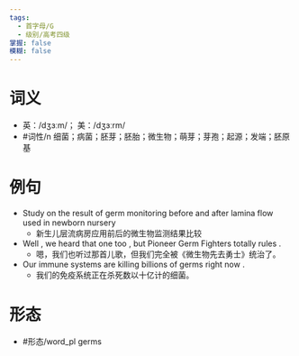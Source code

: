 ```yaml
---
tags:
  - 首字母/G
  - 级别/高考四级
掌握: false
模糊: false
---
```

# 词义
- 英：/dʒɜːm/； 美：/dʒɜːrm/
- #词性/n  细菌；病菌；胚芽；胚胎；微生物；萌芽；芽孢；起源；发端；胚原基
# 例句
- Study on the result of germ monitoring before and after lamina flow used in newborn nursery
	- 新生儿层流病房应用前后的微生物监测结果比较
- Well , we heard that one too , but Pioneer Germ Fighters totally rules .
	- 嗯，我们也听过那首儿歌，但我们完全被《微生物先去勇士》统治了。
- Our immune systems are killing billions of germs right now .
	- 我们的免疫系统正在杀死数以十亿计的细菌。
# 形态
- #形态/word_pl germs
